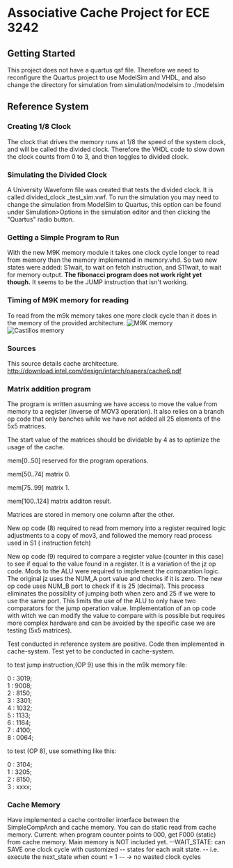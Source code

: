 # Associative Cache Project for ECE 3242

## Getting Started
This project does not have a quartus qsf file. Therefore we need to reconfigure the Quartus project
to use ModelSim and VHDL, and also change the directory for simulation from simulation/modelsim to ./modelsim

## Reference System

### Creating 1/8 Clock

The clock that drives the memory runs at 1/8 the speed of the system clock, 
and will be called the divided clock. Therefore the VHDL code to slow down
the clock counts from 0 to 3, and then toggles to divided clock.

### Simulating the Divided Clock

A University Waveform file was created that tests the divided clock. 
It is called divided_clock _test_sim.vwf.
To run the simulation you may need to change the simulation from ModelSim 
to Quartus, this option can be found under Simulation>Options in the simulation
editor and then clicking the "Quartus" radio button.

### Getting a Simple Program to Run

With the new M9K memory module it takes one clock cycle longer to read from memory than the memory implemented in memory.vhd. So two new states were added: S1wait, to wait on fetch instruction, and S11wait, to wait for memory output. **The fibonacci program does not work right yet though.** It seems to be the JUMP instruction that isn't working.

### Timing of M9K memory for reading

To read from the m9k memory takes one more clock cycle than it does in the memory of the provided architecture.
![M9K memory](https://raw.githubusercontent.com/davejmurphy/cache-project/master/m9k_sim.PNG?token=AGFDIxUzVx8qfR9N9X3kv4ObQsWfYIE-ks5W6W1TwA%3D%3D)
![Castillos memory](https://raw.githubusercontent.com/davejmurphy/cache-project/master/castillo_mem_sim.PNG?token=AGFDI-Ijfs7xhMDHU0pbmbwHNoPhzm6Cks5W6W0_wA%3D%3D)

### Sources

This source details cache architecture.
http://download.intel.com/design/intarch/papers/cache6.pdf

### Matrix addition program

The program is written asusming we have access to move the value from memory to a register (inverse of MOV3 operation). It also relies on a branch op code that only banches while we have not added all 25 elements of the 5x5 matrices.

The start value of the matrices should be dividable by 4 as to optimize the usage of the cache.

mem[0..50] reserved for the program operations.

mem[50..74] matrix 0.

mem[75..99] matrix 1.

mem[100..124] matrix additon result.

Matrices are stored in memory one column after the other. 

New op code (8) required to read from memory into a register required logic adjustments to a copy of mov3,
and followed the memory read process used in S1 ( instruction fetch)

New op code (9) required to compare a register value (counter in this case) to see if equal to the value found in a register. It is a variation of the jz op code. Mods to the ALU were required to implement the comparation logic. The original jz uses the NUM_A port value and checks if it is zero. The new op code uses NUM_B port to check if it is 25 (decimal). This process eliminates the possiblity of jumping both when zero and 25 if we were to use the same port. This limits the use of the ALU to only have two comparators for the jump operation value. Implementation of an op code with witch we can modify the value to compare with is possible but requires more complex hardware and can be avoided by the specific case we are testing (5x5 matrices).

Test conducted in reference system are positive.
Code then implemented in cache-system.
Test yet to be conducted in cache-system.

to test jump instruction,(OP 9) use this in the m9k memory file: 

  0 : 3019;	   		
	1 : 9008;			
	2 : 8150;			
	3 : 3301;			
	4 : 1032;			
	5 : 1133;			
	6 : 1164;			
	7 : 4100;			
	8 : 0064;

to test (OP 8), use something like this: 


  0 : 3104;	   		
	1 : 3205;			
	2 : 8150;			
	3 : xxxx;			
	







### Cache Memory
Have implemented a cache controller interface between the SimpleCompArch and cache memory. 
You can do static read from cache memory.
Current: when program counter points to 000, get F000 (static) from cache memory.
Main memory is NOT included yet.
--WAIT_STATE: can SAVE one clock cycle with customized 
-- states for each wait state.
-- i.e. execute the next_state when count = 1
--		-> no wasted clock cycles

